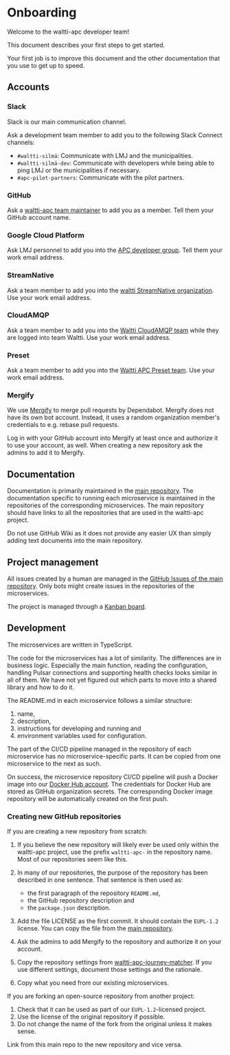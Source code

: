 # Onboarding

Welcome to the waltti-apc developer team!

This document describes your first steps to get started.

Your first job is to improve this document and the other documentation that you use to get up to speed.

## Accounts

### Slack

Slack is our main communication channel.

Ask a development team member to add you to the following Slack Connect channels:

- `#waltti-silmä`: Communicate with LMJ and the municipalities.
- `#waltti-silmä-dev`: Communicate with developers while being able to ping LMJ or the municipalities if necessary.
- `#apc-pilot-partners`: Communicate with the pilot partners.

### GitHub

Ask a [waltti-apc team maintainer](https://github.com/orgs/tvv-lippu-ja-maksujarjestelma-oy/teams/waltti-apc/members) to add you as a member.
Tell them your GitHub account name.

### Google Cloud Platform

Ask LMJ personnel to add you into the [APC developer group](https://console.cloud.google.com/iam-admin/iam?folder=934719793254).
Tell them your work email address.

### StreamNative

Ask a team member to add you into the [waltti StreamNative organization](https://console.streamnative.cloud/users?org=waltti).
Use your work email address.

### CloudAMQP

Ask a team member to add you into the [Waltti CloudAMQP team](https://customer.cloudamqp.com/team) while they are logged into team Waltti.
Use your work email address.

### Preset

Ask a team member to add you into the [Waltti APC Preset team](https://manage.app.preset.io/app/teams/21db4948/members).
Use your work email address.

### Mergify

We use [Mergify](https://mergify.com/) to merge pull requests by Dependabot.
Mergify does not have its own bot account.
Instead, it uses a random organization member's credentials to e.g. rebase pull requests.

Log in with your GitHub account into Mergify at least once and authorize it to use your account, as well. When creating a new repository ask the admins to add it to Mergify.

## Documentation

Documentation is primarily maintained in the [main repository](https://github.com/tvv-lippu-ja-maksujarjestelma-oy/waltti-apc).
The documentation specific to running each microservice is maintained in the repositories of the corresponding microservices.
The main repository should have links to all the repositories that are used in the waltti-apc project.

Do not use GitHub Wiki as it does not provide any easier UX than simply adding text documents into the main repository.

## Project management

All issues created by a human are managed in the [GitHub Issues of the main repository](https://github.com/tvv-lippu-ja-maksujarjestelma-oy/waltti-apc/issues).
Only bots might create issues in the repositories of the microservices.

The project is managed through a [Kanban board](https://github.com/orgs/tvv-lippu-ja-maksujarjestelma-oy/projects/1/views/1).

## Development

The microservices are written in TypeScript.

The code for the microservices has a lot of similarity.
The differences are in business logic.
Especially the main function, reading the configuration, handling Pulsar connections and supporting health checks looks similar in all of them.
We have not yet figured out which parts to move into a shared library and how to do it.

The README.md in each microservice follows a similar structure:

1. name,
1. description,
1. instructions for developing and running and
1. environment variables used for configuration.

The part of the CI/CD pipeline managed in the repository of each microservice has no microservice-specific parts.
It can be copied from one microservice to the next as such.

On success, the microservice repository CI/CD pipeline will push a Docker image into our [Docker Hub account](https://hub.docker.com/u/tvvlmj).
The credentials for Docker Hub are stored as GitHub organization secrets.
The corresponding Docker image repository will be automatically created on the first push.

### Creating new GitHub repositories

If you are creating a new repository from scratch:

1. If you believe the new repository will likely ever be used only within the waltti-apc project, use the prefix `waltti-apc-` in the repository name.
   Most of our repositories seem like this.
1. In many of our repositories, the purpose of the repository has been described in one sentence.
   That sentence is then used as:

   - the first paragraph of the repository `README.md`,
   - the GitHub repository description and
   - the `package.json` description.

1. Add the file LICENSE as the first commit.
   It should contain the `EUPL-1.2` license.
   You can copy the file from the [main repository](https://github.com/tvv-lippu-ja-maksujarjestelma-oy/waltti-apc/blob/main/LICENSE).
1. Ask the admins to add Mergify to the repository and authorize it on your account.
1. Copy the repository settings from [waltti-apc-journey-matcher](https://github.com/tvv-lippu-ja-maksujarjestelma-oy/waltti-apc-journey-matcher/settings).
   If you use different settings, document those settings and the rationale.
1. Copy what you need from our existing microservices.

If you are forking an open-source repository from another project:

1. Check that it can be used as part of our `EUPL-1.2`-licensed project.
1. Use the license of the original repository if possible.
1. Do not change the name of the fork from the original unless it makes sense.

Link from this main repo to the new repository and vice versa.
